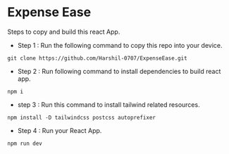 # Expense Ease

Steps to copy and build this react App.

- Step 1 : Run the following command to copy this repo into your device.

```
git clone https://github.com/Harshil-0707/ExpenseEase.git

```

- Step 2 : Run following command to install dependencies to build react app.

```
npm i

```

- step 3 : Run this command to install tailwind related resources.

```
npm install -D tailwindcss postcss autoprefixer
```

- Step 4 : Run your React App.

```
npm run dev
```